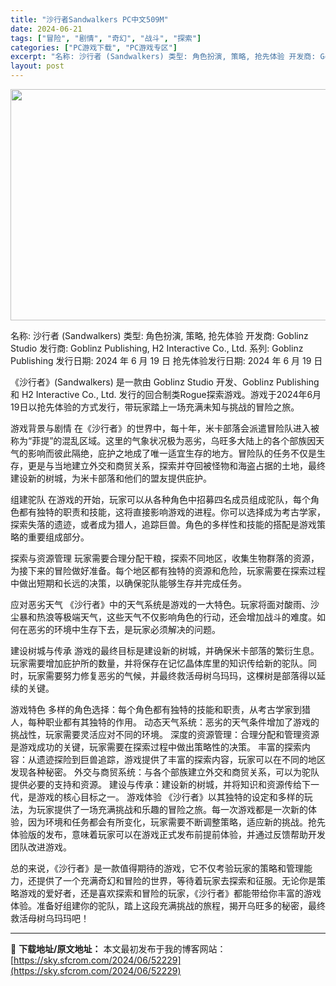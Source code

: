 ```yaml
---
title: "沙行者Sandwalkers PC中文509M"
date: 2024-06-21
tags: ["冒险", "剧情", "奇幻", "战斗", "探索"]
categories: ["PC游戏下载", "PC游戏专区"]
excerpt: "名称: 沙行者 (Sandwalkers) 类型: 角色扮演, 策略, 抢先体验 开发商: Goblinz Studio 发行商: Goblinz Publishing, H2 Interactive Co., Ltd. 系列: Goblinz Publishing 发行日期: 2024 年 6 月&hellip;"
layout: post
---
```


<img class="aligncenter size-full wp-image-52230" src="https://sky.sfcrom.com/wp-content/uploads/2024/06/2024062023111316.webp" alt="" width="660" height="370" />

名称: 沙行者 (Sandwalkers)
类型: 角色扮演, 策略, 抢先体验
开发商: Goblinz Studio
发行商: Goblinz Publishing, H2 Interactive Co., Ltd.
系列: Goblinz Publishing
发行日期: 2024 年 6 月 19 日
抢先体验发行日期: 2024 年 6 月 19 日

《沙行者》(Sandwalkers) 是一款由 Goblinz Studio 开发、Goblinz Publishing 和 H2 Interactive Co., Ltd. 发行的回合制类Rogue探索游戏。游戏于2024年6月19日以抢先体验的方式发行，带玩家踏上一场充满未知与挑战的冒险之旅。

游戏背景与剧情
在《沙行者》的世界中，每十年，米卡部落会派遣冒险队进入被称为“菲提”的混乱区域。这里的气象状况极为恶劣，乌旺多大陆上的各个部族因天气的影响而彼此隔绝，庇护之地成了唯一适宜生存的地方。冒险队的任务不仅是生存，更是与当地建立外交和商贸关系，探索并夺回被怪物和海盗占据的土地，最终建设新的树城，为米卡部落和他们的盟友提供庇护。

组建驼队
在游戏的开始，玩家可以从各种角色中招募四名成员组成驼队，每个角色都有独特的职责和技能，这将直接影响游戏的进程。你可以选择成为考古学家，探索失落的遗迹，或者成为猎人，追踪巨兽。角色的多样性和技能的搭配是游戏策略的重要组成部分。

探索与资源管理
玩家需要合理分配干粮，探索不同地区，收集生物群落的资源，为接下来的冒险做好准备。每个地区都有独特的资源和危险，玩家需要在探索过程中做出短期和长远的决策，以确保驼队能够生存并完成任务。

应对恶劣天气
《沙行者》中的天气系统是游戏的一大特色。玩家将面对酸雨、沙尘暴和热浪等极端天气，这些天气不仅影响角色的行动，还会增加战斗的难度。如何在恶劣的环境中生存下去，是玩家必须解决的问题。

建设树城与传承
游戏的最终目标是建设新的树城，并确保米卡部落的繁衍生息。玩家需要增加庇护所的数量，并将保存在记忆晶体库里的知识传给新的驼队。同时，玩家需要努力修复恶劣的气候，并最终救活母树乌玛玛，这棵树是部落得以延续的关键。

游戏特色
多样的角色选择：每个角色都有独特的技能和职责，从考古学家到猎人，每种职业都有其独特的作用。
动态天气系统：恶劣的天气条件增加了游戏的挑战性，玩家需要灵活应对不同的环境。
深度的资源管理：合理分配和管理资源是游戏成功的关键，玩家需要在探索过程中做出策略性的决策。
丰富的探索内容：从遗迹探险到巨兽追踪，游戏提供了丰富的探索内容，玩家可以在不同的地区发现各种秘密。
外交与商贸系统：与各个部族建立外交和商贸关系，可以为驼队提供必要的支持和资源。
建设与传承：建设新的树城，并将知识和资源传给下一代，是游戏的核心目标之一。
游戏体验
《沙行者》以其独特的设定和多样的玩法，为玩家提供了一场充满挑战和乐趣的冒险之旅。每一次游戏都是一次新的体验，因为环境和任务都会有所变化，玩家需要不断调整策略，适应新的挑战。抢先体验版的发布，意味着玩家可以在游戏正式发布前提前体验，并通过反馈帮助开发团队改进游戏。

总的来说，《沙行者》是一款值得期待的游戏，它不仅考验玩家的策略和管理能力，还提供了一个充满奇幻和冒险的世界，等待着玩家去探索和征服。无论你是策略游戏的爱好者，还是喜欢探索和冒险的玩家，《沙行者》都能带给你丰富的游戏体验。准备好组建你的驼队，踏上这段充满挑战的旅程，揭开乌旺多的秘密，最终救活母树乌玛玛吧！

---
📖 **下载地址/原文地址：** 本文最初发布于我的博客网站：[https://sky.sfcrom.com/2024/06/52229](https://sky.sfcrom.com/2024/06/52229)

